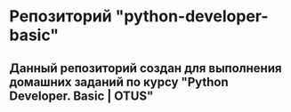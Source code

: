 # Репозиторий "python-developer-basic"
## Данный репозиторий создан для выполнения домашних заданий по курсу "Python Developer. Basic | OTUS"